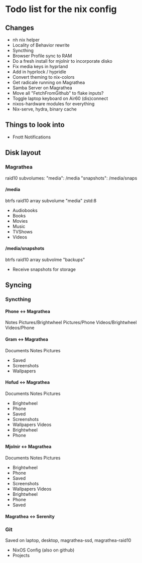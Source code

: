 # Todo list for the nix config

## Changes
- nh nix helper
- Locality of Behavior rewrite
- Syncthing
- Browser Profile sync to RAM
- Do a fresh install for mjolnir to incorporate disko
- Fix media keys in hyprland
- Add in hyprlock / hypridle
- Convert theming to nix-colors
- Get radicale running on Magrathea
- Samba Server on Magrathea
- Move all "FetchFromGithub" to flake inputs?
- Toggle laptop keyboard on Air60 (dis)connect
- nixos-hardware modules for everything
- Nix-serve, hydra, binary cache

## Things to look into
- Fnott Notifications

## Disk layout

### Magrathea

raid10 subvolumes:
"media": /media
"snapshots": /media/snaps

#### /media
btrfs raid10 array subvolume "media" zstd:8
- Audiobooks
- Books
- Movies
- Music
- TVShows
- Videos

#### /media/snapshots
btrfs raid10 array subvolme "backups"
- Receive snapshots for storage

## Syncing

### Syncthing

#### Phone <-> Magrathea
Notes
Pictures/Brightwheel
Pictures/Phone
Videos/Brightwheel
Videos/Phone

#### Gram <-> Magrathea
Documents
Notes
Pictures
- Saved
- Screenshots
- Wallpapers

#### Hofud <-> Magrathea
Documents
Notes
Pictures
- Brightwheel
- Phone
- Saved
- Screenshots
- Wallpapers
Videos
- Brightwheel
- Phone

#### Mjolnir <-> Magrathea
Documents
Notes
Pictures
- Brightwheel
- Phone
- Saved
- Screenshots
- Wallpapers
Videos
- Brightwheel
- Phone
- Saved

#### Magrathea <-> Serenity

### Git
Saved on laptop, desktop, magrathea-ssd, magrathea-raid10
- NixOS Config (also on github)
- Projects
